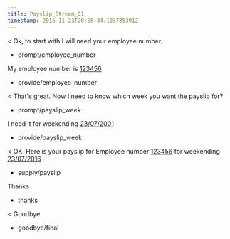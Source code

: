 ```yaml
---
title: Payslip_Stream_01
timestamp: 2016-11-23T20:55:34.103785391Z
---
```


< Ok, to start with I will need your employee number.
* prompt/employee_number

My employee number is [123456](employee_number)
* provide/employee_number

< That's great. Now I need to know which week you want the payslip for?
* prompt/payslip_week

I need it for weekending [23/07/2001](payslip_week)
* provide/payslip_week

< OK. Here is your payslip for Employee number [123456](employee_number) for weekending [23/07/2016](payslip_week)
* supply/payslip

Thanks
* thanks

< Goodbye
* goodbye/final
